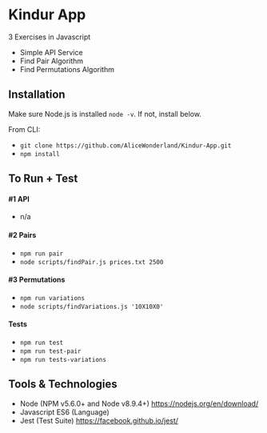 # Kindur App
3 Exercises in Javascript
* Simple API Service
* Find Pair Algorithm
* Find Permutations Algorithm

## Installation
Make sure Node.js is installed `node -v`. If not, install below.

From CLI:
* `git clone https://github.com/AliceWonderland/Kindur-App.git`
* `npm install`

## To Run + Test
#### #1 API
* n/a

#### #2 Pairs
* `npm run pair`
* `node scripts/findPair.js prices.txt 2500`

#### #3 Permutations
* `npm run variations`
* `node scripts/findVariations.js '10X10X0'`

#### Tests
* `npm run test`
* `npm run test-pair`
* `npm run tests-variations`

## Tools & Technologies
* Node (NPM v5.6.0+ and Node v8.9.4+) https://nodejs.org/en/download/
* Javascript ES6 (Language)
* Jest (Test Suite) https://facebook.github.io/jest/